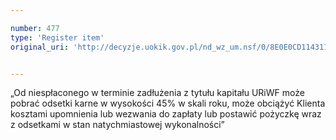 ```yaml
---

number: 477
type: 'Register item'
original_uri: 'http://decyzje.uokik.gov.pl/nd_wz_um.nsf/0/8E0E0CD114311877C12572DD00329589?OpenDocument'


---
```


„Od niespłaconego w terminie zadłużenia z tytułu kapitału URiWF może pobrać odsetki karne w wysokości 45% w skali roku, może obciążyć Klienta kosztami upomnienia lub wezwania do zapłaty lub postawić pożyczkę wraz z odsetkami w stan natychmiastowej wykonalności”
